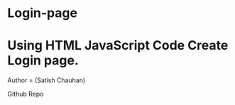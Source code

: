 # Login-page
# Using   HTML JavaScript Code Create Login page.

Author = (Satish Chauhan) 

Github Repo
